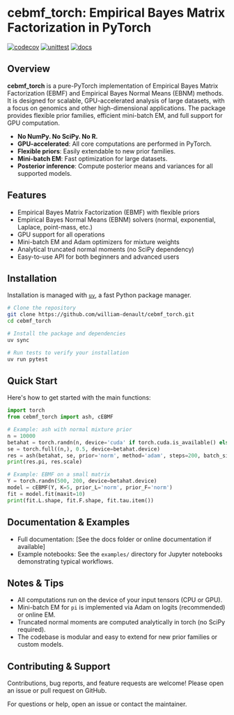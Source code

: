 # cebmf_torch: Empirical Bayes Matrix Factorization in PyTorch

[![codecov](https://codecov.io/gh/william-denault/cebmf_torch/branch/main/graph/badge.svg)](https://codecov.io/gh/william-denault/cebmf_torch)
[![unittest](https://github.com/william-denault/cebmf_torch/actions/workflows/test.yml/badge.svg)](https://github.com/william-denault/cebmf_torch/actions/workflows/test.yml)
[![docs](https://readthedocs.org/projects/cebmf-torch/badge/?version=latest)](https://cebmf-torch.readthedocs.io/en/latest/)

## Overview

**cebmf_torch** is a pure-PyTorch implementation of Empirical Bayes Matrix Factorization (EBMF) and Empirical Bayes Normal Means (EBNM) methods. It is designed for scalable, GPU-accelerated analysis of large datasets, with a focus on genomics and other high-dimensional applications. The package provides flexible prior families, efficient mini-batch EM, and full support for GPU computation.

- **No NumPy. No SciPy. No R.**
- **GPU-accelerated**: All core computations are performed in PyTorch.
- **Flexible priors**: Easily extendable to new prior families.
- **Mini-batch EM**: Fast optimization for large datasets.
- **Posterior inference**: Compute posterior means and variances for all supported models.

## Features

- Empirical Bayes Matrix Factorization (EBMF) with flexible priors
- Empirical Bayes Normal Means (EBNM) solvers (normal, exponential, Laplace, point-mass, etc.)
- GPU support for all operations
- Mini-batch EM and Adam optimizers for mixture weights
- Analytical truncated normal moments (no SciPy dependency)
- Easy-to-use API for both beginners and advanced users

## Installation

Installation is managed with [`uv`](https://docs.astral.sh/uv/getting-started/installation/), a fast Python package manager.

```bash
# Clone the repository
git clone https://github.com/william-denault/cebmf_torch.git
cd cebmf_torch

# Install the package and dependencies
uv sync

# Run tests to verify your installation
uv run pytest
```

## Quick Start

Here's how to get started with the main functions:

```python
import torch
from cebmf_torch import ash, cEBMF

# Example: ash with normal mixture prior
n = 10000
betahat = torch.randn(n, device='cuda' if torch.cuda.is_available() else 'cpu')
se = torch.full((n,), 0.5, device=betahat.device)
res = ash(betahat, se, prior='norm', method='adam', steps=200, batch_size=8192)
print(res.pi, res.scale)

# Example: EBMF on a small matrix
Y = torch.randn(500, 200, device=betahat.device)
model = cEBMF(Y, K=5, prior_L='norm', prior_F='norm')
fit = model.fit(maxit=10)
print(fit.L.shape, fit.F.shape, fit.tau.item())
```

## Documentation & Examples

- Full documentation: [See the docs folder or online documentation if available]
- Example notebooks: See the `examples/` directory for Jupyter notebooks demonstrating typical workflows.

## Notes & Tips

- All computations run on the device of your input tensors (CPU or GPU).
- Mini-batch EM for `pi` is implemented via Adam on logits (recommended) or online EM.
- Truncated normal moments are computed analytically in torch (no SciPy required).
- The codebase is modular and easy to extend for new prior families or custom models.

## Contributing & Support

Contributions, bug reports, and feature requests are welcome! Please open an issue or pull request on GitHub.

For questions or help, open an issue or contact the maintainer.

